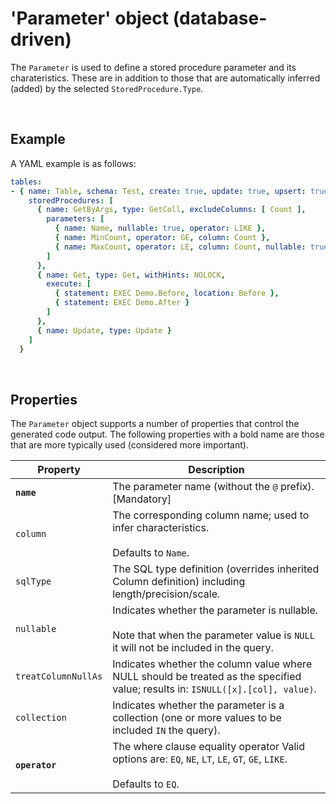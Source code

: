 # 'Parameter' object (database-driven)

The `Parameter` is used to define a stored procedure parameter and its charateristics. These are in addition to those that are automatically inferred (added) by the selected `StoredProcedure.Type`.

<br/>

## Example

A YAML example is as follows:
``` yaml
tables:
- { name: Table, schema: Test, create: true, update: true, upsert: true, delete: true, merge: true, udt: true, getAll: true, getAllOrderBy: [ Name Des ], excludeColumns: [ Other ], permission: TestSec,
    storedProcedures: [
      { name: GetByArgs, type: GetColl, excludeColumns: [ Count ],
        parameters: [
          { name: Name, nullable: true, operator: LIKE },
          { name: MinCount, operator: GE, column: Count },
          { name: MaxCount, operator: LE, column: Count, nullable: true }
        ]
      },
      { name: Get, type: Get, withHints: NOLOCK,
        execute: [
          { statement: EXEC Demo.Before, location: Before },
          { statement: EXEC Demo.After }
        ]
      },
      { name: Update, type: Update }
    ]
  }
```

<br/>

## Properties
The `Parameter` object supports a number of properties that control the generated code output. The following properties with a bold name are those that are more typically used (considered more important).

Property | Description
-|-
**`name`** | The parameter name (without the `@` prefix). [Mandatory]
`column` | The corresponding column name; used to infer characteristics.<br/><br/>Defaults to `Name`.
`sqlType` | The SQL type definition (overrides inherited Column definition) including length/precision/scale.
`nullable` | Indicates whether the parameter is nullable.<br/><br/>Note that when the parameter value is `NULL` it will not be included in the query.
`treatColumnNullAs` | Indicates whether the column value where NULL should be treated as the specified value; results in: `ISNULL([x].[col], value)`.
`collection` | Indicates whether the parameter is a collection (one or more values to be included `IN` the query).
**`operator`** | The where clause equality operator Valid options are: `EQ`, `NE`, `LT`, `LE`, `GT`, `GE`, `LIKE`.<br/><br/>Defaults to `EQ`.

